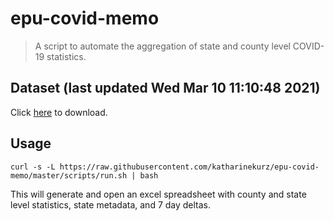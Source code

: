 # epu-covid-memo

> A script to automate the aggregation of state and county level COVID-19 statistics.

<!-- tmpl start -->

## Dataset (last updated Wed Mar 10 11:10:48 2021)

Click [here](https://covid-artifacts.s3.amazonaws.com/records/2021-3-10-111047-covid_artifact.xls) to download.

<!-- tmpl end -->

## Usage

```
curl -s -L https://raw.githubusercontent.com/katharinekurz/epu-covid-memo/master/scripts/run.sh | bash
```

This will generate and open an excel spreadsheet with county and state level statistics, state metadata, and 7 day deltas.